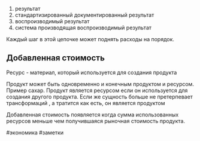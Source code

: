 1. результат
2. стандартизированный документированный результат
3. воспроизводимый результат
4. система производящая воспроизводимый результат

Каждый шаг в этой цепочке может поднять расходы на порядок.


## Добавленная стоимость

Ресурс - материал, который используется для создания продукта

Продукт может быть одновременно и конечным продуктом и ресурсом. Пример сахар.  Продукт является ресурсом если он используется для создания другого продукта. Если же сущность больше не претерпевает трансформаций , а тратится как есть, он является продуктом

Добавленная стоимость появляется когда сумма использованных ресурсов меньше чем получившаяся рыночная стоимость продукта.  

#экономика #заметки